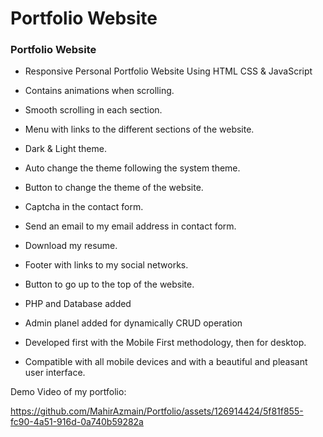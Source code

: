 # Portfolio Website


### Portfolio Website

- Responsive Personal Portfolio Website Using HTML CSS & JavaScript
- Contains animations when scrolling.
- Smooth scrolling in each section.
- Menu with links to the different sections of the website.
- Dark & Light theme.
- Auto change the theme following the system theme.
- Button to change the theme of the website.
- Captcha in the contact form.
- Send an email to my email address in contact form.
- Download my resume.
- Footer with links to my social networks.
- Button to go up to the top of the website.
- PHP and Database added
- Admin planel added for dynamically CRUD operation

- Developed first with the Mobile First methodology, then for desktop.
- Compatible with all mobile devices and with a beautiful and pleasant user interface.

Demo Video of my portfolio:


https://github.com/MahirAzmain/Portfolio/assets/126914424/5f81f855-fc90-4a51-916d-0a740b59282a

